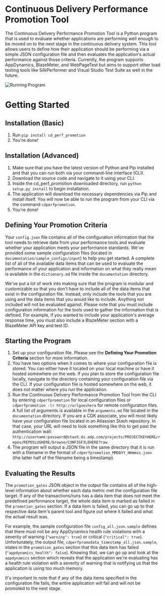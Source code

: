# Continuous Delivery Performance Promotion Tool
The Continuous Delivery Performance Promotion Tool is a Python program that is used to evaluate whether applications are performing well enough to be moved on to the next stage in the continuous delivery system. This tool allows users to define how their application should be performing via a simple JSON configuration file and then evaluates the application's actual performance against those criteria. Currently, the program supports AppDynamics, BlazeMeter, and WebPageTest but aims to support other load testing tools like SilkPerformer and Visual Studio Test Suite as well in the future.

![Running Program](documentation/screenshots/running.png)

# Getting Started

## Installation (Basic)
1. Run ``pip install cd_perf_promotion``
2. You're done!

## Installation (Advanced)
1. Make sure that you have the latest version of Python and Pip installed and that you can run both via your command-line interface (CLI).
2. Download the source code and navigate to it using your CLI.
3. Inside the cd_perf_promotion downloaded directory, run ``python setup.py install`` to begin installation.
4. The application will download the necessary dependencies via Pip and install itself. You will now be able to run the program from your CLI via the command ``cdperfpromotion``.
5. You're done!

## Defining Your Promotion Criteria
Your ``config.json`` file contains all of the configuration information that the tool needs to retrieve data from your performance tools and evaluate whether your application meets your performance standards. We've provided some sample configuration files (located in ``documentation/sample_configs/input``) to help you get started. A complete list of all of the available data items that can be used to evaluate the performance of your application and information on what they really mean is available in the ``dictionary.md`` file inside the ``documentation`` directory.

We've put a lot of work into making sure that the program is modular and customizable so that you don't have to include all of the data items that exist in the configuration file. Instead, only include the tools that you are using and the data items that you would like to include. Anything not included will not be evaluated against. Please note that you must include configuration information for the tools used to gather the information that is defined. For example, if you wanted to include your application's average response time, you must also include a BlazeMeter section with a BlazeMeter API key and test ID.

## Starting the Program
1. Set up your configuration file. Please see the **Defining Your Promotion Criteria** section for more information.
2. You have two options when it comes to where your configuration file is stored. You can either have it located on your local machine or have it hosted somewhere on the web. If you plan to store the configuration file locally, navigate to the directory containing your configuration file via the CLI. If your configuration file is hosted somewhere on the web, it does not matter where you run the application.
3. Run the Continuous Delivery Performance Promotion Tool from the CLI by entering ``cdperfpromotion`` for local configuration files or ``cdperfpromotion -lr http://urlgoeshere`` for remote configuration files. A full list of arguments is available in the ``arguments.md`` file located in the ``documentation`` directory. If you are a CDK associate, you will most likely have your configuration file located in an Atlassian Stash repository. In that case, your URL will need to look something like this to get past the authentication wall: ``http://username:password@stash.ds.adp.com/projects/PROJECTKEYHERE/repos/REPOSLUGHERE/browse/CONFIGFILEHERE?raw``.
4. The program will output a JSON file in the same directory that it is run with a filename in the format of ``cdperfpromotion_MMDDYY_HHmmss.json`` (the latter half of the filename being a timestamp).

## Evaluating the Results
The ``promotion_gates`` JSON object in the output file contains all of the high-level information about whether each data metric met the configuration file target. If any of the transactions/runs has a data item that does not meet the predefined performance target, the whole data item is marked as failed in the ``promotion_gates`` section. If a data item is failed, you can go up to that respective data item's parent tool and figure out where it failed and what the actual result was.

For example, the sample configuration file ``config_all.json.sample`` defines that there must not be any AppDynamics health rule violations with a severity of warning (``"warning": true``) or critical (``"critical": true``). Unfortunately, the output file, ``cdperfpromodata_timestamp_all.json.sample``, states in the ``promotion_gates`` section that this data item has failed (``"appdynamics_health": false``). Knowing that, we can go up and look at the ``appdynamics`` section which reveals that the application we're evaluating has a health rule violation with a severity of warning that is notifying us that the application is using too much memory.

It's important to note that if any of the data items specified in the configuration file fails, the entire application will fail and will not be promoted to the next stage.
